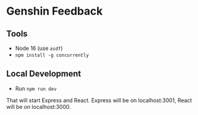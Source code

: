 # Genshin Feedback

## Tools

- Node 16 (use `asdf`)
- `npm install -g concurrently`

## Local Development

- Run `npm run dev`

That will start Express and React. Express will be on localhost:3001, React will be on localhost:3000.
